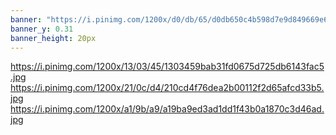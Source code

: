 ```yaml
---
banner: "https://i.pinimg.com/1200x/d0/db/65/d0db650c4b598d7e9d849669e6b153d3.jpg"
banner_y: 0.31
banner_height: 20px
---
```

https://i.pinimg.com/1200x/13/03/45/1303459bab31fd0675d725db6143fac5.jpg
https://i.pinimg.com/1200x/21/0c/d4/210cd4f76dea2b00112f2d65afcd33b5.jpg
https://i.pinimg.com/1200x/a1/9b/a9/a19ba9ed3ad1dd1f43b0a1870c3d46ad.jpg
